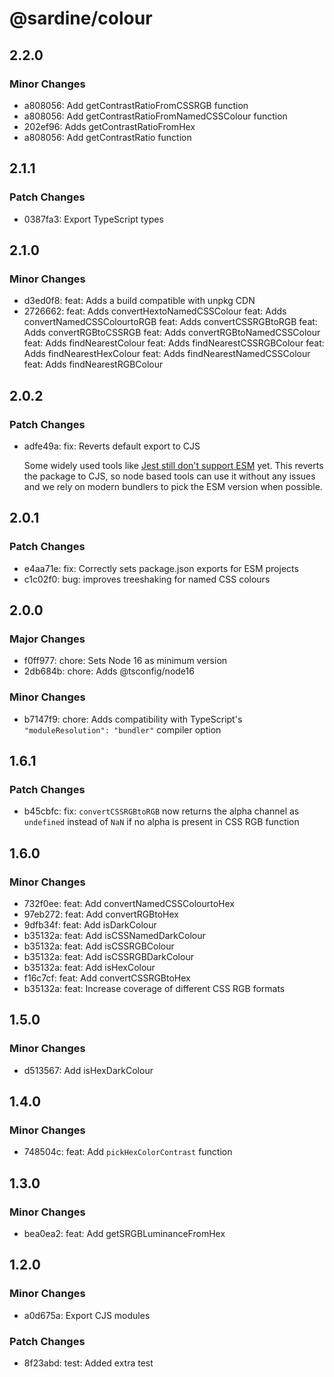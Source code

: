 # @sardine/colour

## 2.2.0

### Minor Changes

- a808056: Add getContrastRatioFromCSSRGB function
- a808056: Add getContrastRatioFromNamedCSSColour function
- 202ef96: Adds getContrastRatioFromHex
- a808056: Add getContrastRatio function

## 2.1.1

### Patch Changes

- 0387fa3: Export TypeScript types

## 2.1.0

### Minor Changes

- d3ed0f8: feat: Adds a build compatible with unpkg CDN
- 2726662: feat: Adds convertHextoNamedCSSColour
  feat: Adds convertNamedCSSColourtoRGB
  feat: Adds convertCSSRGBtoRGB
  feat: Adds convertRGBtoCSSRGB
  feat: Adds convertRGBtoNamedCSSColour
  feat: Adds findNearestColour
  feat: Adds findNearestCSSRGBColour
  feat: Adds findNearestHexColour
  feat: Adds findNearestNamedCSSColour
  feat: Adds findNearestRGBColour

## 2.0.2

### Patch Changes

- adfe49a: fix: Reverts default export to CJS

  Some widely used tools like [Jest still don't support ESM](https://jestjs.io/docs/ecmascript-modules) yet.
  This reverts the package to CJS, so node based tools can use it without any issues and we rely on modern bundlers to pick the ESM version when possible.

## 2.0.1

### Patch Changes

- e4aa71e: fix: Correctly sets package.json exports for ESM projects
- c1c02f0: bug: improves treeshaking for named CSS colours

## 2.0.0

### Major Changes

- f0ff977: chore: Sets Node 16 as minimum version
- 2db684b: chore: Adds @tsconfig/node16

### Minor Changes

- b7147f9: chore: Adds compatibility with TypeScript's `"moduleResolution": "bundler"` compiler option

## 1.6.1

### Patch Changes

- b45cbfc: fix: `convertCSSRGBtoRGB` now returns the alpha channel as `undefined` instead of `NaN` if no alpha is present in CSS RGB function

## 1.6.0

### Minor Changes

- 732f0ee: feat: Add convertNamedCSSColourtoHex
- 97eb272: feat: Add convertRGBtoHex
- 9dfb34f: feat: Add isDarkColour
- b35132a: feat: Add isCSSNamedDarkColour
- b35132a: feat: Add isCSSRGBColour
- b35132a: feat: Add isCSSRGBDarkColour
- b35132a: feat: Add isHexColour
- f16c7cf: feat: Add convertCSSRGBtoHex
- b35132a: feat: Increase coverage of different CSS RGB formats

## 1.5.0

### Minor Changes

- d513567: Add isHexDarkColour

## 1.4.0

### Minor Changes

- 748504c: feat: Add `pickHexColorContrast` function

## 1.3.0

### Minor Changes

- bea0ea2: feat: Add getSRGBLuminanceFromHex

## 1.2.0

### Minor Changes

- a0d675a: Export CJS modules

### Patch Changes

- 8f23abd: test: Added extra test
